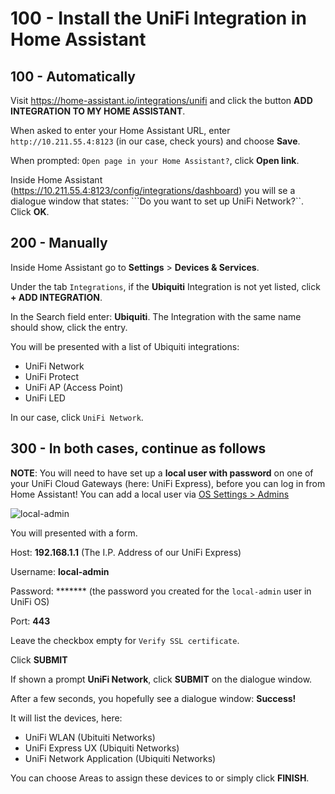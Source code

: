 # 100 - Install the UniFi Integration in Home Assistant

## 100 - Automatically

Visit https://home-assistant.io/integrations/unifi and click the button **ADD INTEGRATION TO MY HOME ASSISTANT**.

When asked to enter your Home Assistant URL, enter ```http://10.211.55.4:8123``` (in our case, check yours) and choose **Save**.

When prompted: ```Open page in your Home Assistant?```, click **Open link**.

Inside Home Assistant (https://10.211.55.4:8123/config/integrations/dashboard) you will se a dialogue window that states: ```Do you want to set up UniFi Network?``. Click **OK**.

## 200 - Manually
 
Inside Home Assistant go to **Settings** > **Devices & Services**.

Under the tab ```Integrations```, if the **Ubiquiti** Integration is not yet listed, click **+ ADD INTEGRATION**.

In the Search field enter: **Ubiquiti**. The Integration with the same name should show, click the entry.

You will be presented with a list of Ubiquiti integrations:

- UniFi Network
- UniFi Protect
- UniFi AP (Access Point)
- UniFi LED

In our case, click ```UniFi Network```.

## 300 - In both cases, continue as follows

**NOTE**: You will need to have set up a **local user with password** on one of your UniFi Cloud Gateways (here: UniFi Express), before you can log in from Home Assistant! You can add a local user via [OS Settings > Admins](https://unifi.ui.com/consoles/942A6F0EB0C20000000007E83892000000000852CCED0000000065A3FE78:1406079628/admins/users)

![local-admin](https://github.com/vanHeemstraSystems/home-assistant-with-ubiquiti-unifi-network/assets/1499433/d2134508-885d-41e1-a026-82e3602ffe8f)

You will presented with a form.

Host: **192.168.1.1** (The I.P. Address of our UniFi Express)

Username: **local-admin**

Password: ******* (the password you created for the ```local-admin``` user in UniFi OS)

Port: **443**

Leave the checkbox empty for ```Verify SSL certificate```.

Click **SUBMIT**

If shown a prompt **UniFi Network**, click **SUBMIT** on the dialogue window.

After a few seconds, you hopefully see a dialogue window: **Success!**

It will list the devices, here:

- UniFi WLAN (Ubituiti Networks)
- UniFi Express UX (Ubiquiti Networks)
- UniFi Network Application (Ubiquiti Networks)

You can choose Areas to assign these devices to or simply click **FINISH**.


